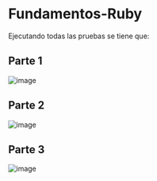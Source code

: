 # Fundamentos-Ruby
Ejecutando todas las pruebas se tiene que:
## Parte 1
![image](https://github.com/Daniel349167/Fundamentos-Ruby/assets/62466867/bae9ff65-cebf-44e1-bf5b-52d63e1b6253)

## Parte 2
![image](https://github.com/Daniel349167/Fundamentos-Ruby/assets/62466867/1ab0febc-b6bc-4cd9-8808-b08858008535)

## Parte 3
![image](https://github.com/Daniel349167/Fundamentos-Ruby/assets/62466867/736fb57f-d4ae-49ab-84a7-68d476876484)
